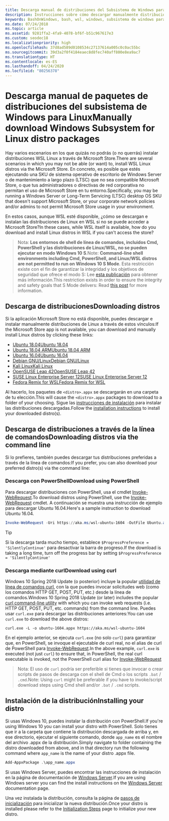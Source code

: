```yaml
---
title: Descarga manual de distribuciones del Subsistema de Windows para Linux (WSL)
description: Instrucciones sobre cómo descargar manualmente distribuciones del Subsistema de Windows para Linux.
keywords: BashOnWindows, bash, wsl, windows, subsistema de windows para linux, WSL, subsistema de windows, distribución, ubuntu, openSUSE, SLES, debian, kali
ms.date: 07/24/2018
ms.topic: article
ms.assetid: 9281ffa2-4fa9-4078-bf6f-b51c967617e3
ms.custom: seodec18
ms.localizationpriority: high
ms.openlocfilehash: 37d8ad589d0108534c27137614a005c0c0ac55bc
ms.sourcegitcommit: 39d3a2f0f4184eaec8d8fec740aff800e8ea9ac7
ms.translationtype: HT
ms.contentlocale: es-ES
ms.lasthandoff: 04/24/2020
ms.locfileid: "80256378"
---
```

# <a name="manually-download-windows-subsystem-for-linux-distro-packages"></a><span data-ttu-id="db6e7-104">Descarga manual de paquetes de distribuciones del subsistema de Windows para Linux</span><span class="sxs-lookup"><span data-stu-id="db6e7-104">Manually download Windows Subsystem for Linux distro packages</span></span>

<span data-ttu-id="db6e7-105">Hay varios escenarios en los que quizás no podrás (o no querrás) instalar distribuciones WSL Linux a través de Microsoft Store.</span><span class="sxs-lookup"><span data-stu-id="db6e7-105">There are several scenarios in which you may not be able (or want) to, install WSL Linux distros via the Microsoft Store.</span></span> <span data-ttu-id="db6e7-106">En concreto, es posible que estés ejecutando una SKU de sistema operativo de escritorio de Windows Server o de mantenimiento a largo plazo (LTSC) que no sea compatible Microsoft Store, o que tus administradores o directivas de red corporativa no permitan el uso de Microsoft Store en tu entorno.</span><span class="sxs-lookup"><span data-stu-id="db6e7-106">Specifically, you may be running a Windows Server or Long-Term Servicing (LTSC) desktop OS SKU that doesn't support Microsoft Store, or your corporate network policies and/or admins to not permit Microsoft Store usage in your environment.</span></span>

<span data-ttu-id="db6e7-107">En estos casos, aunque WSL esté disponible, ¿cómo se descargan e instalan las distribuciones de Linux en WSL si no se puede acceder a Microsoft Store?</span><span class="sxs-lookup"><span data-stu-id="db6e7-107">In these cases, while WSL itself is available, how do you download and install Linux distros in WSL if you can't access the store?</span></span>

> <span data-ttu-id="db6e7-108">Nota: **Los entornos de shell de línea de comandos, incluidos Cmd, PowerShell y las distribuciones de Linux/WSL, no se pueden ejecutar en modo Windows 10 S**.</span><span class="sxs-lookup"><span data-stu-id="db6e7-108">Note: **Command-line shell environments including Cmd, PowerShell, and Linux/WSL distros are not permitted to run on Windows 10 S Mode**.</span></span> <span data-ttu-id="db6e7-109">Esta restricción existe con el fin de garantizar la integridad y los objetivos de seguridad que ofrece el modo S: Lee [esta publicación](https://blogs.msdn.microsoft.com/commandline/2017/05/18/will-linux-distros-run-on-windows-10-s/) para obtener más información.</span><span class="sxs-lookup"><span data-stu-id="db6e7-109">This restriction exists in order to ensure the integrity and safety goals that S Mode delivers: Read [this post](https://blogs.msdn.microsoft.com/commandline/2017/05/18/will-linux-distros-run-on-windows-10-s/) for more information.</span></span>

## <a name="downloading-distros"></a><span data-ttu-id="db6e7-110">Descarga de distribuciones</span><span class="sxs-lookup"><span data-stu-id="db6e7-110">Downloading distros</span></span>

<span data-ttu-id="db6e7-111">Si la aplicación Microsoft Store no está disponible, puedes descargar e instalar manualmente distribuciones de Linux a través de estos vínculos:</span><span class="sxs-lookup"><span data-stu-id="db6e7-111">If the Microsoft Store app is not available, you can download and manually install Linux distros by clicking these links:</span></span>
* [<span data-ttu-id="db6e7-112">Ubuntu 18.04</span><span class="sxs-lookup"><span data-stu-id="db6e7-112">Ubuntu 18.04</span></span>](https://aka.ms/wsl-ubuntu-1804)
* [<span data-ttu-id="db6e7-113">Ubuntu 18.04 ARM</span><span class="sxs-lookup"><span data-stu-id="db6e7-113">Ubuntu 18.04 ARM</span></span>](https://aka.ms/wsl-ubuntu-1804-arm)
* [<span data-ttu-id="db6e7-114">Ubuntu 16.04</span><span class="sxs-lookup"><span data-stu-id="db6e7-114">Ubuntu 16.04</span></span>](https://aka.ms/wsl-ubuntu-1604)
* [<span data-ttu-id="db6e7-115">Debian GNU/Linux</span><span class="sxs-lookup"><span data-stu-id="db6e7-115">Debian GNU/Linux</span></span>](https://aka.ms/wsl-debian-gnulinux)
* [<span data-ttu-id="db6e7-116">Kali Linux</span><span class="sxs-lookup"><span data-stu-id="db6e7-116">Kali Linux</span></span>](https://aka.ms/wsl-kali-linux-new)
* [<span data-ttu-id="db6e7-117">OpenSUSE Leap 42</span><span class="sxs-lookup"><span data-stu-id="db6e7-117">OpenSUSE Leap 42</span></span>](https://aka.ms/wsl-opensuse-42)
* [<span data-ttu-id="db6e7-118">SUSE Linux Enterprise Server 12</span><span class="sxs-lookup"><span data-stu-id="db6e7-118">SUSE Linux Enterprise Server 12</span></span>](https://aka.ms/wsl-sles-12)
* [<span data-ttu-id="db6e7-119">Fedora Remix for WSL</span><span class="sxs-lookup"><span data-stu-id="db6e7-119">Fedora Remix for WSL</span></span>](https://github.com/WhitewaterFoundry/WSLFedoraRemix/releases/)

<span data-ttu-id="db6e7-120">Al hacerlo, los paquetes de `<distro>.appx` se descargarán en una carpeta de tu elección.</span><span class="sxs-lookup"><span data-stu-id="db6e7-120">This will cause the `<distro>.appx` packages to download to a folder of your choosing.</span></span> <span data-ttu-id="db6e7-121">Sigue las [instrucciones de instalación](#installing-your-distro) para instalar las distribuciones descargadas.</span><span class="sxs-lookup"><span data-stu-id="db6e7-121">Follow the [installation instructions](#installing-your-distro) to install your downloaded distro(s).</span></span>

## <a name="downloading-distros-via-the-command-line"></a><span data-ttu-id="db6e7-122">Descarga de distribuciones a través de la línea de comandos</span><span class="sxs-lookup"><span data-stu-id="db6e7-122">Downloading distros via the command line</span></span>
<span data-ttu-id="db6e7-123">Si lo prefieres, también puedes descargar tus distribuciones preferidas a través de la línea de comandos:</span><span class="sxs-lookup"><span data-stu-id="db6e7-123">If you prefer, you can also download your preferred distro(s) via the command line:</span></span>

 ### <a name="download-using-powershell"></a><span data-ttu-id="db6e7-124">Descarga con PowerShell</span><span class="sxs-lookup"><span data-stu-id="db6e7-124">Download using PowerShell</span></span>
 <span data-ttu-id="db6e7-125">Para descargar distribuciones con PowerShell, usa el cmdlet [Invoke-WebRequest](https://msdn.microsoft.com/powershell/reference/5.1/microsoft.powershell.utility/invoke-webrequest).</span><span class="sxs-lookup"><span data-stu-id="db6e7-125">To download distros using PowerShell, use the [Invoke-WebRequest](https://msdn.microsoft.com/powershell/reference/5.1/microsoft.powershell.utility/invoke-webrequest) cmdlet.</span></span> <span data-ttu-id="db6e7-126">A continuación se muestra una instrucción de ejemplo para descargar Ubuntu 16.04.</span><span class="sxs-lookup"><span data-stu-id="db6e7-126">Here's a sample instruction to download Ubuntu 16.04.</span></span>

```powershell
Invoke-WebRequest -Uri https://aka.ms/wsl-ubuntu-1604 -OutFile Ubuntu.appx -UseBasicParsing
```

> [!TIP]
> <span data-ttu-id="db6e7-127">Si la descarga tarda mucho tiempo, establece `$ProgressPreference = 'SilentlyContinue'` para desactivar la barra de progreso.</span><span class="sxs-lookup"><span data-stu-id="db6e7-127">If the download is taking a long time, turn off the progress bar by setting `$ProgressPreference = 'SilentlyContinue'`</span></span>

### <a name="download-using-curl"></a><span data-ttu-id="db6e7-128">Descarga mediante curl</span><span class="sxs-lookup"><span data-stu-id="db6e7-128">Download using curl</span></span>
<span data-ttu-id="db6e7-129">Windows 10 Spring 2018 Update (o posterior) incluye la popular [utilidad de línea de comandos curl](https://curl.haxx.se/), con la que puedes invocar solicitudes web (como los comandos HTTP GET, POST, PUT, etc.) desde la línea de comandos.</span><span class="sxs-lookup"><span data-stu-id="db6e7-129">Windows 10 Spring 2018 Update (or later) includes the popular [curl command-line utility](https://curl.haxx.se/) with which you can invoke web requests (i.e. HTTP GET, POST, PUT, etc. commands) from the command line.</span></span> <span data-ttu-id="db6e7-130">Puedes usar `curl.exe` para descargar las distribuciones anteriores:</span><span class="sxs-lookup"><span data-stu-id="db6e7-130">You can use `curl.exe` to download the above distros:</span></span>

```console
curl.exe -L -o ubuntu-1604.appx https://aka.ms/wsl-ubuntu-1604
```

<span data-ttu-id="db6e7-131">En el ejemplo anterior, se ejecuta `curl.exe` (no solo `curl`) para garantizar que, en PowerShell, se invoque el ejecutable de curl real, no el alias de curl de PowerShell para [Invoke-WebRequest](https://docs.microsoft.com/en-us/powershell/module/microsoft.powershell.utility/invoke-webrequest?view=powershell-6).</span><span class="sxs-lookup"><span data-stu-id="db6e7-131">In the above example, `curl.exe` is executed (not just `curl`) to ensure that, in PowerShell, the real curl executable is invoked, not the PowerShell curl alias for [Invoke-WebRequest](https://docs.microsoft.com/en-us/powershell/module/microsoft.powershell.utility/invoke-webrequest?view=powershell-6)</span></span>

> <span data-ttu-id="db6e7-132">Nota: El uso de `curl` podría ser preferible si tienes que invocar o crear scripts de pasos de descarga con el shell de Cmd o los scripts `.bat` / `.cmd`.</span><span class="sxs-lookup"><span data-stu-id="db6e7-132">Note: Using `curl` might be preferable if you have to invoke/script download steps using Cmd shell and/or `.bat` / `.cmd` scripts.</span></span>

## <a name="installing-your-distro"></a><span data-ttu-id="db6e7-133">Instalación de la distribución</span><span class="sxs-lookup"><span data-stu-id="db6e7-133">Installing your distro</span></span>
<span data-ttu-id="db6e7-134">Si usas Windows 10, puedes instalar la distribución con PowerShell.</span><span class="sxs-lookup"><span data-stu-id="db6e7-134">If you're using Windows 10 you can install your distro with PowerShell.</span></span> <span data-ttu-id="db6e7-135">Solo tienes que ir a la carpeta que contiene la distribución descargada de arriba y, en ese directorio, ejecutar el siguiente comando, donde `app_name` es el nombre del archivo .appx de la distribución.</span><span class="sxs-lookup"><span data-stu-id="db6e7-135">Simply navigate to folder containing the distro downloaded from above, and in that directory run the following command where `app_name` is the name of your distro .appx file.</span></span>  
```Powershell
Add-AppxPackage .\app_name.appx
```

<span data-ttu-id="db6e7-136">Si usas Windows Server, puedes encontrar las instrucciones de instalación en la página de documentación de [Windows Server](install-on-server.md).</span><span class="sxs-lookup"><span data-stu-id="db6e7-136">If you are using Windows server you can find the install instructions on the [Windows Server](install-on-server.md) documentation page.</span></span>

<span data-ttu-id="db6e7-137">Una vez instalada la distribución, consulta la página de [pasos de inicialización](initialize-distro.md) para inicializar la nueva distribución.</span><span class="sxs-lookup"><span data-stu-id="db6e7-137">Once your distro is installed please refer to the [Initialization Steps](initialize-distro.md) page to initialize your new distro.</span></span>
